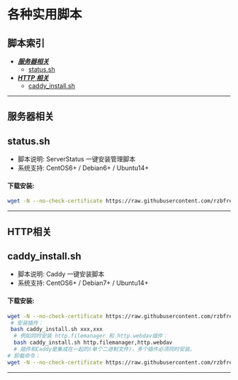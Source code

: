 # 各种实用脚本


## 脚本索引


* [***服务器相关***](#服务器相关)
  * [status.sh](#statussh)
* [***HTTP 相关***](#http相关)
  * [caddy_install.sh](#caddy_installsh)

---

## 服务器相关

## status.sh

- 脚本说明: ServerStatus 一键安装管理脚本
- 系统支持: CentOS6+ / Debian6+ / Ubuntu14+

#### 下载安装:
``` bash
wget -N --no-check-certificate https://raw.githubusercontent.com/rzbfreebird/Script/master/status.sh && chmod +x status.sh && bash status.sh
```

---

## HTTP相关

## caddy_install.sh

- 脚本说明: Caddy 一键安装脚本
- 系统支持: CentOS6+ / Debian7+ / Ubuntu14+

#### 下载安装:
``` bash
wget -N --no-check-certificate https://raw.githubusercontent.com/rzbfreebird/Script/master/caddy_install.sh && chmod +x caddy_install.sh && bash caddy_install.sh
 # 安装插件：
 bash caddy_install.sh xxx,xxx
  # 例如同时安装 http.filemanager 和 http.webdav插件：
  bash caddy_install.sh http.filemanager,http.webdav
  # 插件和Caddy是集成在一起的(单个二进制文件)，多个插件必须同时安装。
# 卸载命令：
wget -N --no-check-certificate https://raw.githubusercontent.com/rzbfreebird/Script/master/caddy_install.sh && chmod +x caddy_install.sh && caddy_install.sh uninstall
```


---
